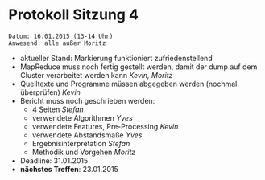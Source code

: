 # Protokoll Sitzung 4

	Datum: 16.01.2015 (13-14 Uhr)
	Anwesend: alle außer Moritz

- aktueller Stand: Markierung funktioniert zufriedenstellend
- MapReduce muss noch fertig gestellt werden, damit der dump auf dem Cluster verarbeitet werden kann *Kevin, Moritz*
- Quelltexte und Programme müssen abgegeben werden (nochmal überprüfen) *Kevin*
- Bericht muss noch geschrieben werden:
	- 4 Seiten *Stefan*
	- verwendete Algorithmen *Yves*
	- verwendete Features, Pre-Processing *Kevin*
	- verwendete Abstandsmaße *Yves*
	- Ergebnisinterpretation *Stefan*
	- Methodik und Vorgehen *Moritz*
- Deadline: 31.01.2015
- **nächstes Treffen**: 23.01.2015